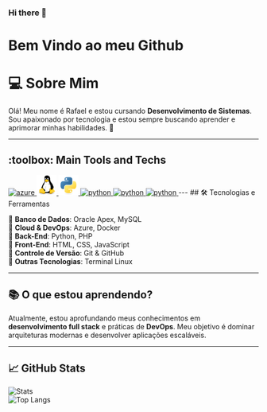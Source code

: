### Hi there 👋
# Bem Vindo ao meu Github

# 💻 Sobre Mim  

Olá! Meu nome é Rafael e estou cursando **Desenvolvimento de Sistemas**. Sou apaixonado por tecnologia e estou sempre buscando aprender e aprimorar minhas habilidades. 🚀  

---
<div class="row" align="left">
	<h2> :toolbox: Main Tools and Techs </h2>
	<p align="left">
	<a href="https://azure.microsoft.com/en-in/" target="_blank"> <img src="https://www.vectorlogo.zone/logos/microsoft_azure/microsoft_azure-icon.svg" alt="azure" width="40" height="40"/> </a>
	<a href="https://www.linux.org/" target="_blank"> <img src="https://raw.githubusercontent.com/devicons/devicon/master/icons/linux/linux-original.svg" alt="linux" width="40" height="40"/> </a>
	<a href="https://www.python.org" target="_blank"> <img src="https://raw.githubusercontent.com/devicons/devicon/master/icons/python/python-original.svg" alt="python" width="40" height="40"/> </a>
  <a href="" target="_blank"> <img src="https://cdn.jsdelivr.net/gh/devicons/devicon@latest/icons/html5/html5-original.svg" alt="python" width="40" height="40"/> </a>
  <a href="" target="_blank"> <img src="https://cdn.jsdelivr.net/gh/devicons/devicon@latest/icons/css3/css3-original.svg" alt="python" width="40" height="40"/> </a>
  <a href="https://developer.mozilla.org/en-US/docs/Web/JavaScript" target="_blank"> <img src="https://cdn.jsdelivr.net/gh/devicons/devicon@latest/icons/javascript/javascript-original.svg" alt="python" width="40" height="40"/> </a>
---
## 🛠️ Tecnologias e Ferramentas  

🔹 **Banco de Dados**: Oracle Apex, MySQL  
🔹 **Cloud & DevOps**: Azure, Docker  
🔹 **Back-End**: Python, PHP  
🔹 **Front-End**: HTML, CSS, JavaScript  
🔹 **Controle de Versão**: Git & GitHub  
🔹 **Outras Tecnologias**: Terminal Linux  

---

## 📚 O que estou aprendendo?  

Atualmente, estou aprofundando meus conhecimentos em **desenvolvimento full stack** e práticas de **DevOps**. Meu objetivo é dominar arquiteturas modernas e desenvolver aplicações escaláveis.  

---

## 📈 GitHub Stats  

![Stats](https://github-readme-stats.vercel.app/api?username=rafafrd&show_icons=true&theme=dark)  
![Top Langs](https://github-readme-stats.vercel.app/api/top-langs/?username=rafafrd&layout=compact&theme=dark)  


<!--
**rafafrd/rafafrd** is a ✨ _special_ ✨ repository because its `README.md` (this file) appears on your GitHub profile.

Here are some ideas to get you started:

- 🔭 I’m currently working on ...
- 🌱 I’m currently learning ...
- 👯 I’m looking to collaborate on ...
- 🤔 I’m looking for help with ...
- 💬 Ask me about ...
- 📫 How to reach me: ...
- 😄 Pronouns: ...
- ⚡ Fun fact: ...
-->
